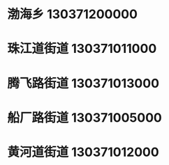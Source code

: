 # 渤海乡 130371200000
# 珠江道街道 130371011000
# 腾飞路街道 130371013000
# 船厂路街道 130371005000
# 黄河道街道 130371012000
